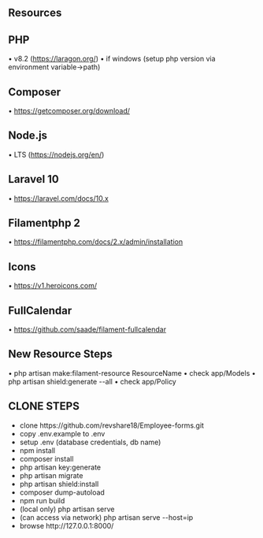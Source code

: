 
## Resources

## PHP
•	v8.2 (https://laragon.org/)
•	if windows (setup php version via environment variable->path)

## Composer
•	https://getcomposer.org/download/


## Node.js
•	LTS (https://nodejs.org/en/)

## Laravel 10
•	https://laravel.com/docs/10.x

## Filamentphp 2
•	https://filamentphp.com/docs/2.x/admin/installation

## Icons
• https://v1.heroicons.com/


## FullCalendar
• https://github.com/saade/filament-fullcalendar

## New Resource Steps
•	php artisan make:filament-resource ResourceName
•	check app/Models
•	php artisan shield:generate --all
•	check app/Policy

## CLONE STEPS
<ul>
<li> clone https://github.com/revshare18/Employee-forms.git </li>
<li> copy .env.example to .env </li>
<li> setup .env (database credentials, db name) </li>
<li> npm install </li>
<li> composer install </li>
<li> php artisan key:generate </li>
<li> php artisan migrate </li>
<li> php artisan shield:install </li>
<li> composer dump-autoload </li>
<li> npm run build </li>
<li> (local only) php artisan serve </li>
<li> (can access via network) php artisan serve --host=ip </li>
<li> browse http://127.0.0.1:8000/ </li>
</ul>


